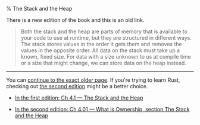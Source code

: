 % The Stack and the Heap

There is a new edition of the book and this is an old link.

> Both the stack and the heap are parts of memory that is available to your code to use at runtime, but they are structured in different ways.
> The stack stores values in the order it gets them and removes the values in the opposite order.
> All data on the stack must take up a known, fixed size.
> For data with a size unknown to us at compile time or a size that might change, we can store data on the heap instead.

---

You can [continue to the exact older page][1].
If you're trying to learn Rust, checking out [the second edition][2] might be a better choice.

* [In the first edition: Ch 4.1 — The Stack and the Heap][1]

* [In the second edition: Ch 4.01 — What is Ownership, section The Stack and the Heap][2]


[1]: first-edition/the-stack-and-the-heap.html
[2]: second-edition/ch04-01-what-is-ownership.html#the-stack-and-the-heap
